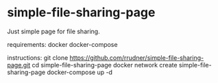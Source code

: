 # simple-file-sharing-page
Just simple page for file sharing.

requirements:
  docker
  docker-compose
  
instructions:
  git clone https://github.com/rrudner/simple-file-sharing-page.git
  cd simple-file-sharing-page
  docker network create simple-file-sharing-page
  docker-compose up -d